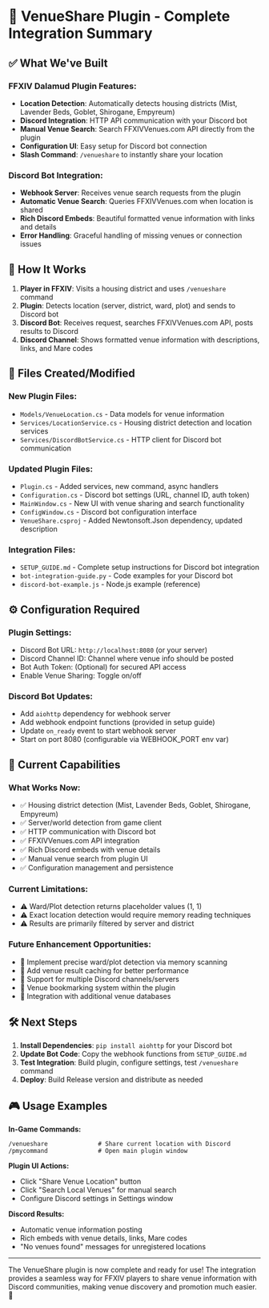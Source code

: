 # 🎉 VenueShare Plugin - Complete Integration Summary

## ✅ What We've Built

### **FFXIV Dalamud Plugin Features:**
- **Location Detection**: Automatically detects housing districts (Mist, Lavender Beds, Goblet, Shirogane, Empyreum)
- **Discord Integration**: HTTP API communication with your Discord bot
- **Manual Venue Search**: Search FFXIVVenues.com API directly from the plugin
- **Configuration UI**: Easy setup for Discord bot connection
- **Slash Command**: `/venueshare` to instantly share your location

### **Discord Bot Integration:**
- **Webhook Server**: Receives venue search requests from the plugin
- **Automatic Venue Search**: Queries FFXIVVenues.com when location is shared
- **Rich Discord Embeds**: Beautiful formatted venue information with links and details
- **Error Handling**: Graceful handling of missing venues or connection issues

## 🚀 How It Works

1. **Player in FFXIV**: Visits a housing district and uses `/venueshare` command
2. **Plugin**: Detects location (server, district, ward, plot) and sends to Discord bot
3. **Discord Bot**: Receives request, searches FFXIVVenues.com API, posts results to Discord
4. **Discord Channel**: Shows formatted venue information with descriptions, links, and Mare codes

## 📁 Files Created/Modified

### **New Plugin Files:**
- `Models/VenueLocation.cs` - Data models for venue information
- `Services/LocationService.cs` - Housing district detection and location services
- `Services/DiscordBotService.cs` - HTTP client for Discord bot communication

### **Updated Plugin Files:**
- `Plugin.cs` - Added services, new command, async handlers
- `Configuration.cs` - Discord bot settings (URL, channel ID, auth token)
- `MainWindow.cs` - New UI with venue sharing and search functionality
- `ConfigWindow.cs` - Discord bot configuration interface
- `VenueShare.csproj` - Added Newtonsoft.Json dependency, updated description

### **Integration Files:**
- `SETUP_GUIDE.md` - Complete setup instructions for Discord bot integration
- `bot-integration-guide.py` - Code examples for your Discord bot
- `discord-bot-example.js` - Node.js example (reference)

## ⚙️ Configuration Required

### **Plugin Settings:**
- Discord Bot URL: `http://localhost:8080` (or your server)
- Discord Channel ID: Channel where venue info should be posted
- Bot Auth Token: (Optional) for secured API access
- Enable Venue Sharing: Toggle on/off

### **Discord Bot Updates:**
- Add `aiohttp` dependency for webhook server
- Add webhook endpoint functions (provided in setup guide)
- Update `on_ready` event to start webhook server
- Start on port 8080 (configurable via WEBHOOK_PORT env var)

## 🎯 Current Capabilities

### **What Works Now:**
- ✅ Housing district detection (Mist, Lavender Beds, Goblet, Shirogane, Empyreum)
- ✅ Server/world detection from game client
- ✅ HTTP communication with Discord bot
- ✅ FFXIVVenues.com API integration
- ✅ Rich Discord embeds with venue details
- ✅ Manual venue search from plugin UI
- ✅ Configuration management and persistence

### **Current Limitations:**
- ⚠️ Ward/Plot detection returns placeholder values (1, 1)
- ⚠️ Exact location detection would require memory reading techniques
- ⚠️ Results are primarily filtered by server and district

### **Future Enhancement Opportunities:**
- 🔮 Implement precise ward/plot detection via memory scanning
- 🔮 Add venue result caching for better performance
- 🔮 Support for multiple Discord channels/servers
- 🔮 Venue bookmarking system within the plugin
- 🔮 Integration with additional venue databases

## 🛠️ Next Steps

1. **Install Dependencies**: `pip install aiohttp` for your Discord bot
2. **Update Bot Code**: Copy the webhook functions from `SETUP_GUIDE.md`
3. **Test Integration**: Build plugin, configure settings, test `/venueshare` command
4. **Deploy**: Build Release version and distribute as needed

## 🎮 Usage Examples

**In-Game Commands:**
```
/venueshare              # Share current location with Discord
/pmycommand              # Open main plugin window
```

**Plugin UI Actions:**
- Click "Share Venue Location" button
- Click "Search Local Venues" for manual search
- Configure Discord settings in Settings window

**Discord Results:**
- Automatic venue information posting
- Rich embeds with venue details, links, Mare codes
- "No venues found" messages for unregistered locations

---

The VenueShare plugin is now complete and ready for use! The integration provides a seamless way for FFXIV players to share venue information with Discord communities, making venue discovery and promotion much easier. 🎉
